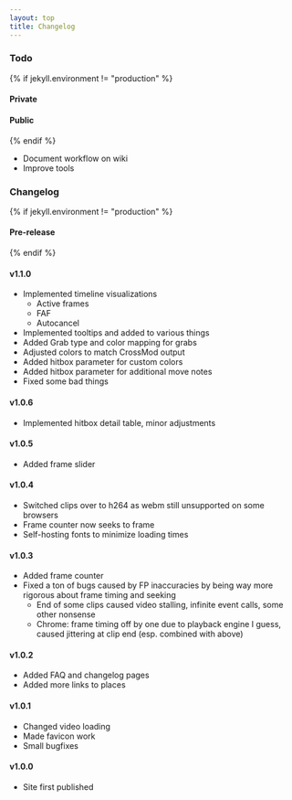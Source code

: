 ```yaml
---
layout: top
title: Changelog
---
```


### Todo

{% if jekyll.environment != "production" %}
#### Private

#### Public
{% endif %}

- Document workflow on wiki
- Improve tools

### Changelog

{% if jekyll.environment != "production" %}
#### Pre-release

{% endif %}

#### v1.1.0
- Implemented timeline visualizations
  - Active frames
  - FAF
  - Autocancel
- Implemented tooltips and added to various things
- Added Grab type and color mapping for grabs
- Adjusted colors to match CrossMod output
- Added hitbox parameter for custom colors
- Added hitbox parameter for additional move notes
- Fixed some bad things

#### v1.0.6
- Implemented hitbox detail table, minor adjustments

#### v1.0.5
- Added frame slider

#### v1.0.4

- Switched clips over to h264 as webm still unsupported on some browsers
- Frame counter now seeks to frame
- Self-hosting fonts to minimize loading times

#### v1.0.3

- Added frame counter  
- Fixed a ton of bugs caused by FP inaccuracies by being way more rigorous about frame timing and seeking
  - End of some clips caused video stalling, infinite event calls, some other nonsense
  - Chrome: frame timing off by one due to playback engine I guess, caused jittering at clip end (esp. combined with above)

#### v1.0.2
- Added FAQ and changelog pages
- Added more links to places

#### v1.0.1

- Changed video loading
- Made favicon work
- Small bugfixes

#### v1.0.0

- Site first published
